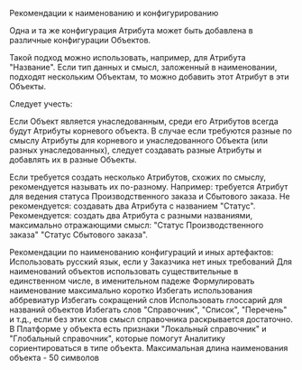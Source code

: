 Рекомендации к наименованию и конфигурированию

Одна и та же конфигурация Атрибута может быть добавлена в различные конфигурации Объектов. 

Такой подход можно использовать, например, для Атрибута "Название". Если тип данных и смысл, заложенный в наименовании, подходят нескольким Объектам, то можно добавить этот Атрибут в эти Объекты. 

Следует учесть:

Если Объект является унаследованным, среди его Атрибутов всегда будут Атрибуты корневого объекта. 
В случае если требуются разные по смыслу Атрибуты для корневого и унаследованного Объекта (или разных унаследованных), следует создавать разные Атрибуты и добавлять их в разные Объекты.

Если требуется создать несколько Атрибутов, схожих по смыслу, рекомендуется называть их по-разному. 
Например: требуется Атрибут для ведения статуса Производственного заказа и Сбытового заказа. 
Не рекомендуется: создавать два Атрибута с названием "Статус". 
Рекомендуется: создать два Атрибута с разными названиями, максимально отражающими смысл: 
"Статус Производственного заказа"
"Статус Сбытового заказа".

Рекомендации по наименованию конфигураций и иных артефактов:
Использовать русский язык, если у Заказчика нет иных требований
Для наименований объектов использовать существительные в единственном числе, в именительном падеже
Формулировать наименование максимально коротко
Избегать использования аббревиатур
Избегать сокращений слов
Использовать глоссарий для названий объектов 
Избегать слов "Справочник", "Список", "Перечень" и т.д., если без этих слов смысл справочника раскрывается достаточно. В Платформе у объекта есть признаки "Локальный справочник" и "Глобальный справочник", которые помогут Аналитику сориентироваться в типе объекта.
Максимальная длина наименования объекта - 50 символов

